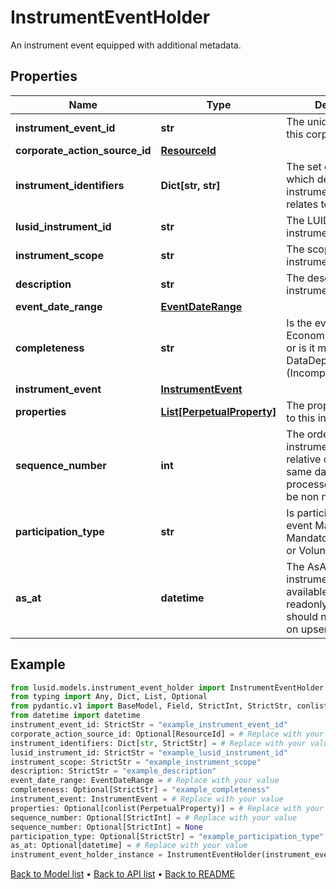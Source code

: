 # InstrumentEventHolder

An instrument event equipped with additional metadata.
## Properties
Name | Type | Description | Notes
------------ | ------------- | ------------- | -------------
**instrument_event_id** | **str** | The unique identifier of this corporate action. | 
**corporate_action_source_id** | [**ResourceId**](ResourceId.md) |  | [optional] 
**instrument_identifiers** | **Dict[str, str]** | The set of identifiers which determine the instrument this event relates to. | 
**lusid_instrument_id** | **str** | The LUID for the instrument. | 
**instrument_scope** | **str** | The scope of the instrument. | 
**description** | **str** | The description of the instrument event. | 
**event_date_range** | [**EventDateRange**](EventDateRange.md) |  | 
**completeness** | **str** | Is the event Economically Complete, or is it missing some DataDependent fields (Incomplete). | [optional] [readonly] 
**instrument_event** | [**InstrumentEvent**](InstrumentEvent.md) |  | 
**properties** | [**List[PerpetualProperty]**](PerpetualProperty.md) | The properties attached to this instrument event. | [optional] 
**sequence_number** | **int** | The order of the instrument event relative others on the same date (0 being processed first). Must be non negative. | [optional] 
**participation_type** | **str** | Is participation in this event Mandatory, MandatoryWithChoices, or Voluntary. | [optional] [default to 'Mandatory']
**as_at** | **datetime** | The AsAt time of the instrument event, if available. This is a readonly field and should not be provided on upsert. | [optional] [readonly] 
## Example

```python
from lusid.models.instrument_event_holder import InstrumentEventHolder
from typing import Any, Dict, List, Optional
from pydantic.v1 import BaseModel, Field, StrictInt, StrictStr, conlist, constr, validator
from datetime import datetime
instrument_event_id: StrictStr = "example_instrument_event_id"
corporate_action_source_id: Optional[ResourceId] = # Replace with your value
instrument_identifiers: Dict[str, StrictStr] = # Replace with your value
lusid_instrument_id: StrictStr = "example_lusid_instrument_id"
instrument_scope: StrictStr = "example_instrument_scope"
description: StrictStr = "example_description"
event_date_range: EventDateRange = # Replace with your value
completeness: Optional[StrictStr] = "example_completeness"
instrument_event: InstrumentEvent = # Replace with your value
properties: Optional[conlist(PerpetualProperty)] = # Replace with your value
sequence_number: Optional[StrictInt] = # Replace with your value
sequence_number: Optional[StrictInt] = None
participation_type: Optional[StrictStr] = "example_participation_type"
as_at: Optional[datetime] = # Replace with your value
instrument_event_holder_instance = InstrumentEventHolder(instrument_event_id=instrument_event_id, corporate_action_source_id=corporate_action_source_id, instrument_identifiers=instrument_identifiers, lusid_instrument_id=lusid_instrument_id, instrument_scope=instrument_scope, description=description, event_date_range=event_date_range, completeness=completeness, instrument_event=instrument_event, properties=properties, sequence_number=sequence_number, participation_type=participation_type, as_at=as_at)

```

[Back to Model list](../README.md#documentation-for-models) &#8226; [Back to API list](../README.md#documentation-for-api-endpoints) &#8226; [Back to README](../README.md)

